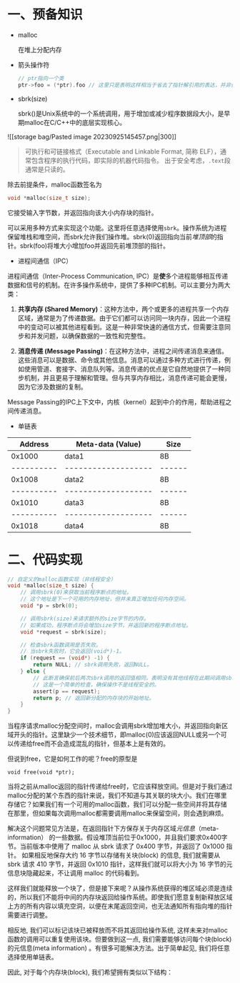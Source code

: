# 一、预备知识

- malloc

	在堆上分配内存
 
- 箭头操作符

	```c
	// ptr指向一个类
	ptr->foo = (*ptr).foo // 这里只是表明这样相当于省去了指针解引用的表达，并非代码实现！
	```

- sbrk(size)

    sbrk()是Unix系统中的一个系统调用，用于增加或减少程序数据段大小，是早期malloc在C/C++中的底层实现核心。

![[storage bag/Pasted image 20230925145457.png|300]]

> 可执行和可链接格式（Executable and Linkable Format, 简称 ELF），通常包含程序的执行代码，即实际的机器代码指令。 出于安全考虑，`.text`段通常是只读的。

除去前提条件，malloc函数签名为
```c
void *malloc(size_t size);
```
它接受输入字节数，并返回指向该大小内存块的指针。

可以采用多种方式来实现这个功能。这里将任意选择使用`sbrk`。操作系统为进程保留堆栈和堆空间，而sbrk允许我们操作堆。sbrk(0)返回指向当前*堆顶部*的指针。sbrk(foo)将堆大小增加foo并返回先前堆顶部的指针。

- 进程间通信（IPC）

进程间通信（Inter-Process Communication, IPC）是**使**多个进程能够相互传递数据和信号的机制。在许多操作系统中，提供了多种IPC机制。可以主要分为两大类：

1. **共享内存 (Shared Memory)**：这种方法中，两个或更多的进程共享一个内存区域，通常是为了传递数据。由于它们都可以访问同一块内存，因此一个进程中的变动可以被其他进程看到。这是一种非常快速的通信方式，但需要注意同步和并发问题，以确保数据的一致性和完整性。

2. **消息传递 (Message Passing)**：在这种方法中，进程之间传递消息来通信。这些消息可以是数据、命令或其他信息。消息可以通过多种方式进行传递，例如使用管道、套接字、消息队列等。消息传递的优点是它自然地提供了一种同步机制，并且更易于理解和管理。但与共享内存相比，消息传递可能会更慢，因为它涉及数据的复制。

Message Passing的IPC上下文中，内核（kernel）起到中介的作用，帮助进程之间传递消息。

- 单链表


| Address  | Meta-data (Value) | Size |
|----------|-------------------|------|
| 0x1000   | data1             | 8B   |
|----------|-------------------|------|
| 0x1008   | data2             | 8B   |
|----------|-------------------|------|
| 0x1010   | data3             | 8B   |
|----------|-------------------|------|
| 0x1018   | data4             | 8B   |

# 二、代码实现

```c
// 自定义的malloc函数实现（非线程安全）
void *malloc(size_t size) {
    // 调用sbrk(0)来获取当前程序断点的地址。
    // 这个地址是下一个可用的内存地址，但并未真正增加任何内存空间。
    void *p = sbrk(0);

    // 调用sbrk(size)来请求额外的size字节的内存。
    // 如果成功，程序断点将会增加size字节，并返回新的程序断点地址。
    void *request = sbrk(size);

    // 检查sbrk函数调用是否失败。
    // 当sbrk失败时，它会返回(void*)-1。
    if (request == (void*) -1) {
        return NULL; // sbrk调用失败，返回NULL。
    } else {
        // 此断言确保前后两次sbrk调用的返回值相同，表明没有其他线程在此期间调用sbrk。
        // 这是一个简单的检查，确保操作不是线程安全的。
        assert(p == request); 
        return p; // 返回新分配的内存块的开始地址。
    }
}
```

当程序请求malloc分配空间时，malloc会调用sbrk增加堆大小，并返回指向新区域开头的指针。这里缺少一个技术细节，即malloc(0)应该返回NULL或另一个可以传递给free而不会造成混乱的指针，但基本上是有效的。

但说到free，它是如何工作的呢？free的原型是

`void free(void *ptr);`

当将之前从malloc返回的指针传递给free时，它应该释放空间。但是对于我们通过malloc分配的某个东西的指针来说，我们不知道与其关联的块大小。我们在哪里存储它？如果我们有一个可用的malloc函数，我们可以分配一些空间并将其存储在那里，但如果每次调用malloc都需要调用malloc来保留空间，则会遇到麻烦。

解决这个问题常见方法是，在返回指针下方保存关于内存区域*元信息*（meta-information） 的一些数据。假设堆顶当前位于0x1000，并且我们要求0x400字节。当前版本中使用了 malloc 从 sbrk 请求了 0x400 字节，并返回了 0x1000 指针。
如果相反地保存大约 16 字节以存储有关块(block) 的信息, 我们就需要从 sbrk 请求 410 字节，并返回 0x1010 指针，这样我们就可以将大小为 16 字节的元信息块隐藏起来，不让调用 malloc 的代码看到。

这样我们就能释放一个块了，但是接下来呢？从操作系统获得的堆区域必须是连续的，所以我们不能将中间的内存块返回给操作系统。即使我们愿意复制新释放区域上方的所有内容以填充空洞，以便在末尾返回空间，也无法通知所有指向堆的指针需要进行调整。

相反地, 我们可以标记该块已被释放而不将其返回给操作系统, 这样未来对malloc函数的调用可以重复使用该块。但要做到这一点, 我们需要能够访问每个块(block) 的元信息(meta information) 。有很多可能解决方法。出于简单起见, 我们将任意选择使用单链表。

因此, 对于每个内存块(block), 我们希望拥有类似以下结构：
